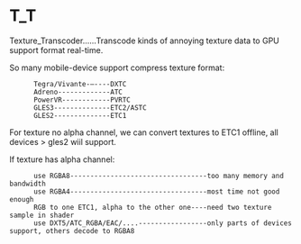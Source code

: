 # T_T
Texture_Transcoder......Transcode kinds of annoying texture data to GPU support format real-time.

So many mobile-device support compress texture format:
          
          Tegra/Vivante-—----DXTC
          Adreno-------------ATC
          PowerVR------------PVRTC
          GLES3--------------ETC2/ASTC
          GLES2--------------ETC1
          
For texture no alpha channel, we can convert textures to ETC1 offline, all devices > gles2 wiil support. 

If texture has alpha channel:

          use RGBA8----------------------------------too many memory and bandwidth
          use RGBA4----------------------------------most time not good enough 
          RGB to one ETC1, alpha to the other one----need two texture sample in shader
          use DXT5/ATC_RGBA/EAC/....-----------------only parts of devices support, others decode to RGBA8
